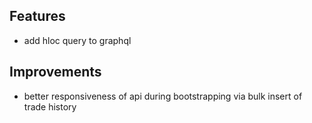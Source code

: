 ## Features
- add hloc query to graphql

## Improvements
- better responsiveness of api during bootstrapping via bulk insert of trade history
